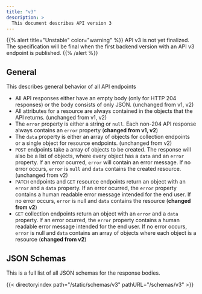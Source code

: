 ```yaml
---
title: "v3"
description: >
  This document describes API version 3
---
```


{{% alert title="Unstable" color="warning" %}}
API v3 is not yet finalized. The specification will be final when the first backend version with an API v3 endpoint is published.
{{% /alert %}}

## General

This describes general behavior of all API endpoints

- All API responses either have an empty body (only for HTTP 204 responses) or the body consists of only JSON. (unchanged from v1, v2)
- All attributes for a resource are always contained in the objects that the API returns. (unchanged from v1, v2)
- The `error` property is either a string or `null`. Each non-204 API response always contains an `error` property (**changed from v1, v2**)
- The `data` property is either an array of objects for collection endpoints or a single object for resource endpoints. (unchanged from v2)
- `POST` endpoints take a array of objects to be created. The response will also be a list of objects, where every object has a `data` and an `error` property. If an error ocurred, `error` will contain an error message. If no error occurs, `error` is `null` and `data` contains the created resource. (unchanged from v2)
- `PATCH` endpoints and `GET` resource endpoints return an object with an `error` and a `data` property. If an error ocurred, the `error` property contains a human readable error message intended for the end user. If no error occurs, `error` is null and `data` contains the resource (**changed from v2**)
- `GET` collection endpoints return an object with an `error` and a `data` property. If an error ocurred, the `error` property contains a human readable error message intended for the end user. If no error occurs, `error` is null and `data` contains an array of objects where each object is a resource (**changed from v2**)

## JSON Schemas

This is a full list of all JSON schemas for the response bodies.

{{< directoryindex path="/static/schemas/v3" pathURL="/schemas/v3" >}}
